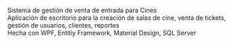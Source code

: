 ﻿Sistema de gestión de venta de entrada para Cines <br>
Aplicación de escritorio para la creación de salas de cine, venta de tickets, gestión de usuarios, clientes, reportes <br>
Hecha con WPF, Entitiy Framework, Material Design, SQL Server
